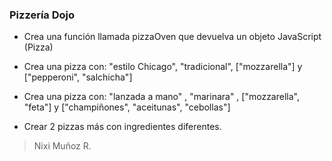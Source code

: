 ### Pizzería Dojo

- Crea una función llamada pizzaOven que devuelva un objeto JavaScript (Pizza)

- Crea una pizza con: "estilo Chicago", "tradicional", ["mozzarella"] y ["pepperoni", "salchicha"]

- Crea una pizza con: "lanzada a mano" , "marinara" , ["mozzarella", "feta"] y ["champiñones", "aceitunas", "cebollas"]

- Crear 2 pizzas más con ingredientes diferentes.

> Nixi Muñoz R.